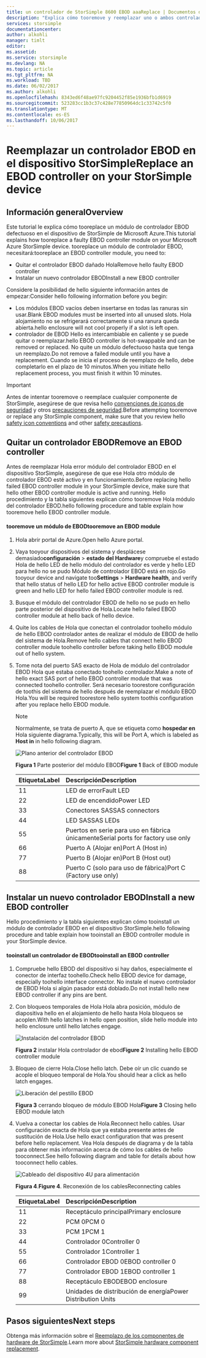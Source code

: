 ```yaml
---
title: un controlador de StorSimple 8600 EBOD aaaReplace | Documentos de Microsoft
description: "Explica cómo tooremove y reemplazar uno o ambos controladores EBOD en un dispositivo de StorSimple 8600."
services: storsimple
documentationcenter: 
author: alkohli
manager: timlt
editor: 
ms.assetid: 
ms.service: storsimple
ms.devlang: NA
ms.topic: article
ms.tgt_pltfrm: NA
ms.workload: TBD
ms.date: 06/02/2017
ms.author: alkohli
ms.openlocfilehash: 8343ed6f48ae97fc9204452f85e1936bfb1d6919
ms.sourcegitcommit: 523283cc1b3c37c428e77850964dc1c33742c5f0
ms.translationtype: MT
ms.contentlocale: es-ES
ms.lasthandoff: 10/06/2017
---
```

# <a name="replace-an-ebod-controller-on-your-storsimple-device"></a><span data-ttu-id="24abb-103">Reemplazar un controlador EBOD en el dispositivo StorSimple</span><span class="sxs-lookup"><span data-stu-id="24abb-103">Replace an EBOD controller on your StorSimple device</span></span>

## <a name="overview"></a><span data-ttu-id="24abb-104">Información general</span><span class="sxs-lookup"><span data-stu-id="24abb-104">Overview</span></span>
<span data-ttu-id="24abb-105">Este tutorial le explica cómo tooreplace un módulo de controlador EBOD defectuoso en el dispositivo de StorSimple de Microsoft Azure.</span><span class="sxs-lookup"><span data-stu-id="24abb-105">This tutorial explains how tooreplace a faulty EBOD controller module on your Microsoft Azure StorSimple device.</span></span> <span data-ttu-id="24abb-106">tooreplace un módulo de controlador EBOD, necesitará:</span><span class="sxs-lookup"><span data-stu-id="24abb-106">tooreplace an EBOD controller module, you need to:</span></span>

* <span data-ttu-id="24abb-107">Quitar el controlador EBOD dañado Hola</span><span class="sxs-lookup"><span data-stu-id="24abb-107">Remove hello faulty EBOD controller</span></span>
* <span data-ttu-id="24abb-108">Instalar un nuevo controlador EBOD</span><span class="sxs-lookup"><span data-stu-id="24abb-108">Install a new EBOD controller</span></span>

<span data-ttu-id="24abb-109">Considere la posibilidad de hello siguiente información antes de empezar:</span><span class="sxs-lookup"><span data-stu-id="24abb-109">Consider hello following information before you begin:</span></span>

* <span data-ttu-id="24abb-110">Los módulos EBOD vacíos deben insertarse en todas las ranuras sin usar.</span><span class="sxs-lookup"><span data-stu-id="24abb-110">Blank EBOD modules must be inserted into all unused slots.</span></span> <span data-ttu-id="24abb-111">Hola alojamiento no se refrigerará correctamente si una ranura queda abierta.</span><span class="sxs-lookup"><span data-stu-id="24abb-111">hello enclosure will not cool properly if a slot is left open.</span></span>
* <span data-ttu-id="24abb-112">controlador de EBOD Hello es intercambiable en caliente y se puede quitar o reemplazar.</span><span class="sxs-lookup"><span data-stu-id="24abb-112">hello EBOD controller is hot-swappable and can be removed or replaced.</span></span> <span data-ttu-id="24abb-113">No quite un módulo defectuoso hasta que tenga un reemplazo.</span><span class="sxs-lookup"><span data-stu-id="24abb-113">Do not remove a failed module until you have a replacement.</span></span> <span data-ttu-id="24abb-114">Cuando se inicia el proceso de reemplazo de hello, debe completarlo en el plazo de 10 minutos.</span><span class="sxs-lookup"><span data-stu-id="24abb-114">When you initiate hello replacement process, you must finish it within 10 minutes.</span></span>

> [!IMPORTANT]
> <span data-ttu-id="24abb-115">Antes de intentar tooremove o reemplace cualquier componente de StorSimple, asegúrese de que revisa hello [convenciones de iconos de seguridad](storsimple-safety.md#safety-icon-conventions) y otros [precauciones de seguridad](storsimple-safety.md).</span><span class="sxs-lookup"><span data-stu-id="24abb-115">Before attempting tooremove or replace any StorSimple component, make sure that you review hello [safety icon conventions](storsimple-safety.md#safety-icon-conventions) and other [safety precautions](storsimple-safety.md).</span></span>

## <a name="remove-an-ebod-controller"></a><span data-ttu-id="24abb-116">Quitar un controlador EBOD</span><span class="sxs-lookup"><span data-stu-id="24abb-116">Remove an EBOD controller</span></span>
<span data-ttu-id="24abb-117">Antes de reemplazar Hola error módulo del controlador EBOD en el dispositivo StorSimple, asegúrese de que ese Hola otro módulo de controlador EBOD esté activo y en funcionamiento.</span><span class="sxs-lookup"><span data-stu-id="24abb-117">Before replacing hello failed EBOD controller module in your StorSimple device, make sure that hello other EBOD controller module is active and running.</span></span> <span data-ttu-id="24abb-118">Hello procedimiento y la tabla siguientes explican cómo tooremove Hola módulo del controlador EBOD.</span><span class="sxs-lookup"><span data-stu-id="24abb-118">hello following procedure and table explain how tooremove hello EBOD controller module.</span></span>

#### <a name="tooremove-an-ebod-module"></a><span data-ttu-id="24abb-119">tooremove un módulo de EBOD</span><span class="sxs-lookup"><span data-stu-id="24abb-119">tooremove an EBOD module</span></span>
1. <span data-ttu-id="24abb-120">Hola abrir portal de Azure.</span><span class="sxs-lookup"><span data-stu-id="24abb-120">Open hello Azure portal.</span></span>
2. <span data-ttu-id="24abb-121">Vaya tooyour dispositivos del sistema y desplácese demasiado**configuración** > **estado del Hardware**y compruebe el estado Hola de hello LED de hello módulo del controlador es verde y hello LED para hello no se pudo Módulo de controlador EBOD está en rojo.</span><span class="sxs-lookup"><span data-stu-id="24abb-121">Go tooyour device and navigate too**Settings** > **Hardware health**, and verify that hello status of hello LED for hello active EBOD controller module is green and hello LED for hello failed EBOD controller module is red.</span></span>
3. <span data-ttu-id="24abb-122">Busque el módulo del controlador EBOD de hello no se pudo en hello parte posterior del dispositivo de Hola.</span><span class="sxs-lookup"><span data-stu-id="24abb-122">Locate hello failed EBOD controller module at hello back of hello device.</span></span>
4. <span data-ttu-id="24abb-123">Quite los cables de Hola que conectan el controlador toohello módulo de hello EBOD controlador antes de realizar el módulo de EBOD de hello del sistema de Hola.</span><span class="sxs-lookup"><span data-stu-id="24abb-123">Remove hello cables that connect hello EBOD controller module toohello controller before taking hello EBOD module out of hello system.</span></span>
5. <span data-ttu-id="24abb-124">Tome nota del puerto SAS exacto de Hola de módulo del controlador EBOD Hola que estaba conectado toohello controlador.</span><span class="sxs-lookup"><span data-stu-id="24abb-124">Make a note of hello exact SAS port of hello EBOD controller module that was connected toohello controller.</span></span> <span data-ttu-id="24abb-125">Será necesario toorestore configuración de toothis del sistema de hello después de reemplazar el módulo EBOD Hola.</span><span class="sxs-lookup"><span data-stu-id="24abb-125">You will be required toorestore hello system toothis configuration after you replace hello EBOD module.</span></span>
   
   > [!NOTE]
   > <span data-ttu-id="24abb-126">Normalmente, se trata de puerto A, que se etiqueta como **hospedar en** Hola siguiente diagrama.</span><span class="sxs-lookup"><span data-stu-id="24abb-126">Typically, this will be Port A, which is labeled as **Host in** in hello following diagram.</span></span>
   
    ![Plano anterior del controlador EBOD](./media/storsimple-ebod-controller-replacement/IC741049.png)
   
     <span data-ttu-id="24abb-128">**Figura 1** Parte posterior del módulo EBOD</span><span class="sxs-lookup"><span data-stu-id="24abb-128">**Figure 1** Back of EBOD module</span></span>
   
   | <span data-ttu-id="24abb-129">Etiqueta</span><span class="sxs-lookup"><span data-stu-id="24abb-129">Label</span></span> | <span data-ttu-id="24abb-130">Descripción</span><span class="sxs-lookup"><span data-stu-id="24abb-130">Description</span></span> |
   |:--- |:--- |
   | <span data-ttu-id="24abb-131">1</span><span class="sxs-lookup"><span data-stu-id="24abb-131">1</span></span> |<span data-ttu-id="24abb-132">LED de error</span><span class="sxs-lookup"><span data-stu-id="24abb-132">Fault LED</span></span> |
   | <span data-ttu-id="24abb-133">2</span><span class="sxs-lookup"><span data-stu-id="24abb-133">2</span></span> |<span data-ttu-id="24abb-134">LED de encendido</span><span class="sxs-lookup"><span data-stu-id="24abb-134">Power LED</span></span> |
   | <span data-ttu-id="24abb-135">3</span><span class="sxs-lookup"><span data-stu-id="24abb-135">3</span></span> |<span data-ttu-id="24abb-136">Conectores SAS</span><span class="sxs-lookup"><span data-stu-id="24abb-136">SAS connectors</span></span> |
   | <span data-ttu-id="24abb-137">4</span><span class="sxs-lookup"><span data-stu-id="24abb-137">4</span></span> |<span data-ttu-id="24abb-138">LED SAS</span><span class="sxs-lookup"><span data-stu-id="24abb-138">SAS LEDs</span></span> |
   | <span data-ttu-id="24abb-139">5</span><span class="sxs-lookup"><span data-stu-id="24abb-139">5</span></span> |<span data-ttu-id="24abb-140">Puertos en serie para uso en fábrica únicamente</span><span class="sxs-lookup"><span data-stu-id="24abb-140">Serial ports for factory use only</span></span> |
   | <span data-ttu-id="24abb-141">6</span><span class="sxs-lookup"><span data-stu-id="24abb-141">6</span></span> |<span data-ttu-id="24abb-142">Puerto A (Alojar en)</span><span class="sxs-lookup"><span data-stu-id="24abb-142">Port A (Host in)</span></span> |
   | <span data-ttu-id="24abb-143">7</span><span class="sxs-lookup"><span data-stu-id="24abb-143">7</span></span> |<span data-ttu-id="24abb-144">Puerto B (Alojar en)</span><span class="sxs-lookup"><span data-stu-id="24abb-144">Port B (Host out)</span></span> |
   | <span data-ttu-id="24abb-145">8</span><span class="sxs-lookup"><span data-stu-id="24abb-145">8</span></span> |<span data-ttu-id="24abb-146">Puerto C (solo para uso de fábrica)</span><span class="sxs-lookup"><span data-stu-id="24abb-146">Port C (Factory use only)</span></span> |

## <a name="install-a-new-ebod-controller"></a><span data-ttu-id="24abb-147">Instalar un nuevo controlador EBOD</span><span class="sxs-lookup"><span data-stu-id="24abb-147">Install a new EBOD controller</span></span>
<span data-ttu-id="24abb-148">Hello procedimiento y la tabla siguientes explican cómo tooinstall un módulo de controlador EBOD en el dispositivo StorSimple.</span><span class="sxs-lookup"><span data-stu-id="24abb-148">hello following procedure and table explain how tooinstall an EBOD controller module in your StorSimple device.</span></span>

#### <a name="tooinstall-an-ebod-controller"></a><span data-ttu-id="24abb-149">tooinstall un controlador de EBOD</span><span class="sxs-lookup"><span data-stu-id="24abb-149">tooinstall an EBOD controller</span></span>
1. <span data-ttu-id="24abb-150">Compruebe hello EBOD del dispositivo si hay daños, especialmente el conector de interfaz toohello.</span><span class="sxs-lookup"><span data-stu-id="24abb-150">Check hello EBOD device for damage, especially toohello interface connector.</span></span> <span data-ttu-id="24abb-151">No instale el nuevo controlador de EBOD Hola si algún pasador está doblado.</span><span class="sxs-lookup"><span data-stu-id="24abb-151">Do not install hello new EBOD controller if any pins are bent.</span></span>
2. <span data-ttu-id="24abb-152">Con bloqueos temporales de Hola Hola abra posición, módulo de diapositiva hello en el alojamiento de hello hasta Hola bloqueos se acoplen.</span><span class="sxs-lookup"><span data-stu-id="24abb-152">With hello latches in hello open position, slide hello module into hello enclosure until hello latches engage.</span></span>
   
    ![Instalación del controlador EBOD](./media/storsimple-ebod-controller-replacement/IC741050.png)
   
    <span data-ttu-id="24abb-154">**Figura 2** instalar Hola controlador de ebod</span><span class="sxs-lookup"><span data-stu-id="24abb-154">**Figure 2**  Installing hello EBOD controller module</span></span>
3. <span data-ttu-id="24abb-155">Bloqueo de cierre Hola.</span><span class="sxs-lookup"><span data-stu-id="24abb-155">Close hello latch.</span></span> <span data-ttu-id="24abb-156">Debe oír un clic cuando se acople el bloqueo temporal de Hola.</span><span class="sxs-lookup"><span data-stu-id="24abb-156">You should hear a click as hello latch engages.</span></span>
   
    ![Liberación del pestillo EBOD](./media/storsimple-ebod-controller-replacement/IC741047.png)
   
    <span data-ttu-id="24abb-158">**Figura 3** cerrando bloqueo de módulo EBOD Hola</span><span class="sxs-lookup"><span data-stu-id="24abb-158">**Figure 3**  Closing hello EBOD module latch</span></span>
4. <span data-ttu-id="24abb-159">Vuelva a conectar los cables de Hola.</span><span class="sxs-lookup"><span data-stu-id="24abb-159">Reconnect hello cables.</span></span> <span data-ttu-id="24abb-160">Usar configuración exacta de Hola que ya estaba presente antes de sustitución de Hola.</span><span class="sxs-lookup"><span data-stu-id="24abb-160">Use hello exact configuration that was present before hello replacement.</span></span> <span data-ttu-id="24abb-161">Vea Hola después de diagrama y de la tabla para obtener más información acerca de cómo los cables de hello tooconnect.</span><span class="sxs-lookup"><span data-stu-id="24abb-161">See hello following diagram and table for details about how tooconnect hello cables.</span></span>
   
    ![Cableado del dispositivo 4U para alimentación](./media/storsimple-ebod-controller-replacement/IC770723.png)
   
    <span data-ttu-id="24abb-163">**Figura 4**.</span><span class="sxs-lookup"><span data-stu-id="24abb-163">**Figure 4**.</span></span> <span data-ttu-id="24abb-164">Reconexión de los cables</span><span class="sxs-lookup"><span data-stu-id="24abb-164">Reconnecting cables</span></span>
   
   | <span data-ttu-id="24abb-165">Etiqueta</span><span class="sxs-lookup"><span data-stu-id="24abb-165">Label</span></span> | <span data-ttu-id="24abb-166">Descripción</span><span class="sxs-lookup"><span data-stu-id="24abb-166">Description</span></span> |
   |:--- |:--- |
   | <span data-ttu-id="24abb-167">1</span><span class="sxs-lookup"><span data-stu-id="24abb-167">1</span></span> |<span data-ttu-id="24abb-168">Receptáculo principal</span><span class="sxs-lookup"><span data-stu-id="24abb-168">Primary enclosure</span></span> |
   | <span data-ttu-id="24abb-169">2</span><span class="sxs-lookup"><span data-stu-id="24abb-169">2</span></span> |<span data-ttu-id="24abb-170">PCM 0</span><span class="sxs-lookup"><span data-stu-id="24abb-170">PCM 0</span></span> |
   | <span data-ttu-id="24abb-171">3</span><span class="sxs-lookup"><span data-stu-id="24abb-171">3</span></span> |<span data-ttu-id="24abb-172">PCM 1</span><span class="sxs-lookup"><span data-stu-id="24abb-172">PCM 1</span></span> |
   | <span data-ttu-id="24abb-173">4</span><span class="sxs-lookup"><span data-stu-id="24abb-173">4</span></span> |<span data-ttu-id="24abb-174">Controlador 0</span><span class="sxs-lookup"><span data-stu-id="24abb-174">Controller 0</span></span> |
   | <span data-ttu-id="24abb-175">5</span><span class="sxs-lookup"><span data-stu-id="24abb-175">5</span></span> |<span data-ttu-id="24abb-176">Controlador 1</span><span class="sxs-lookup"><span data-stu-id="24abb-176">Controller 1</span></span> |
   | <span data-ttu-id="24abb-177">6</span><span class="sxs-lookup"><span data-stu-id="24abb-177">6</span></span> |<span data-ttu-id="24abb-178">Controlador EBOD 0</span><span class="sxs-lookup"><span data-stu-id="24abb-178">EBOD controller 0</span></span> |
   | <span data-ttu-id="24abb-179">7</span><span class="sxs-lookup"><span data-stu-id="24abb-179">7</span></span> |<span data-ttu-id="24abb-180">Controlador EBOD 1</span><span class="sxs-lookup"><span data-stu-id="24abb-180">EBOD controller 1</span></span> |
   | <span data-ttu-id="24abb-181">8</span><span class="sxs-lookup"><span data-stu-id="24abb-181">8</span></span> |<span data-ttu-id="24abb-182">Receptáculo EBOD</span><span class="sxs-lookup"><span data-stu-id="24abb-182">EBOD enclosure</span></span> |
   | <span data-ttu-id="24abb-183">9</span><span class="sxs-lookup"><span data-stu-id="24abb-183">9</span></span> |<span data-ttu-id="24abb-184">Unidades de distribución de energía</span><span class="sxs-lookup"><span data-stu-id="24abb-184">Power Distribution Units</span></span> |

## <a name="next-steps"></a><span data-ttu-id="24abb-185">Pasos siguientes</span><span class="sxs-lookup"><span data-stu-id="24abb-185">Next steps</span></span>
<span data-ttu-id="24abb-186">Obtenga más información sobre el [Reemplazo de los componentes de hardware de StorSimple](storsimple-8000-hardware-component-replacement.md).</span><span class="sxs-lookup"><span data-stu-id="24abb-186">Learn more about [StorSimple hardware component replacement](storsimple-8000-hardware-component-replacement.md).</span></span>

